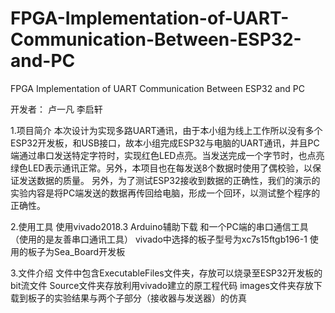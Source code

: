 # FPGA-Implementation-of-UART-Communication-Between-ESP32-and-PC
FPGA Implementation of UART Communication Between ESP32 and PC

开发者：  卢一凡   李启轩

1.项目简介
本次设计为实现多路UART通讯，由于本小组为线上工作所以没有多个ESP32开发板，和USB接口，故本小组完成ESP32与电脑的UART通讯，并且PC端通过串口发送特定字符时，实现红色LED点亮。当发送完成一个字节时，也点亮绿色LED表示通讯正常。另外，本项目也在每发送8个数据时使用了偶校验，以保证发送数据的质量。
    另外，为了测试ESP32接收到数据的正确性，我们的演示的实验内容是将PC端发送的数据再传回给电脑，形成一个回环，以测试整个程序的正确性。

2.使用工具
   使用vivado2018.3
   Arduino辅助下载
   和一个PC端的串口通信工具（使用的是友善串口通讯工具）
   vivado中选择的板子型号为xc7s15ftgb196-1
   使用的板子为Sea_Board开发板
       
3.文件介绍
  文件中包含ExecutableFiles文件夹，存放可以烧录至ESP32开发板的bit流文件
  Source文件夹存放利用vivado建立的原工程代码
  images文件夹存放下载到板子的实验结果与两个子部分（接收器与发送器）的仿真
